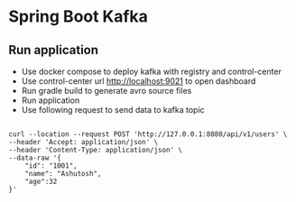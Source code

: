 # Spring Boot Kafka

## Run application

* Use docker compose to deploy kafka with registry and control-center
* Use control-center url [http://localhost:9021](http://localhost:9021) to open dashboard
* Run gradle build to generate avro source files
* Run application
* Use following request to send data to kafka topic

```shell

curl --location --request POST 'http://127.0.0.1:8080/api/v1/users' \
--header 'Accept: application/json' \
--header 'Content-Type: application/json' \
--data-raw '{
    "id": "1001",
    "name": "Ashutosh",
    "age":32
}'

```